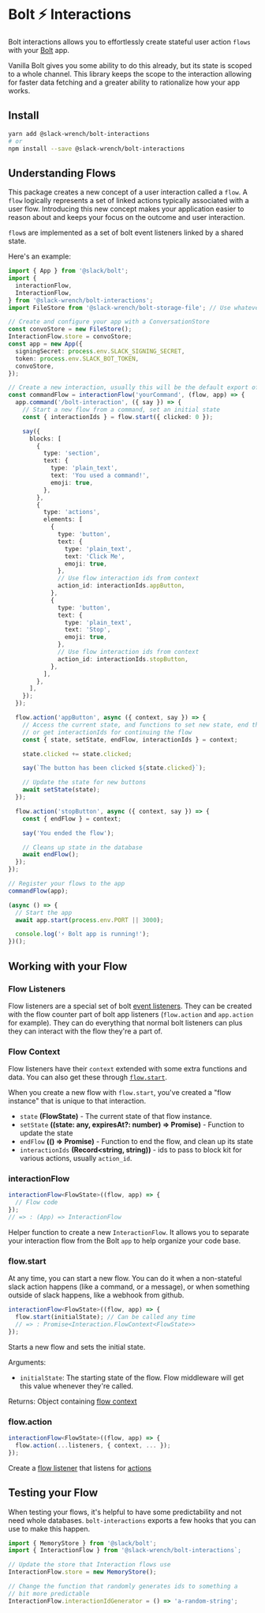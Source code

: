 # Bolt ⚡️ Interactions

Bolt interactions allows you to effortlessly create stateful user action `flows` with your [Bolt](https://github.com/slackapi/bolt) app.

Vanilla Bolt gives you some ability to do this already, but its state is scoped to a whole channel. This library keeps the scope to the interaction allowing for faster data fetching and a greater ability to rationalize how your app works.

## Install

```bash
yarn add @slack-wrench/bolt-interactions
# or
npm install --save @slack-wrench/bolt-interactions
```

## Understanding Flows

This package creates a new concept of a user interaction called a `flow`. A `flow` logically represents a set of linked actions typically associated with a user flow. Introducing this new concept makes your application easier to reason about and keeps your focus on the outcome and user interaction.

`flow`s are implemented as a set of bolt event listeners linked by a shared state.

Here's an example:

```typescript
import { App } from '@slack/bolt';
import {
  interactionFlow,
  InteractionFlow,
} from '@slack-wrench/bolt-interactions';
import FileStore from '@slack-wrench/bolt-storage-file'; // Use whatever ConversationStore you want

// Create and configure your app with a ConversationStore
const convoStore = new FileStore();
InteractionFlow.store = convoStore;
const app = new App({
  signingSecret: process.env.SLACK_SIGNING_SECRET,
  token: process.env.SLACK_BOT_TOKEN,
  convoStore,
});

// Create a new interaction, usually this will be the default export of its own file
const commandFlow = interactionFlow('yourCommand', (flow, app) => {
  app.command('/bolt-interaction', ({ say }) => {
    // Start a new flow from a command, set an initial state
    const { interactionIds } = flow.start({ clicked: 0 });

    say({
      blocks: [
        {
          type: 'section',
          text: {
            type: 'plain_text',
            text: 'You used a command!',
            emoji: true,
          },
        },
        {
          type: 'actions',
          elements: [
            {
              type: 'button',
              text: {
                type: 'plain_text',
                text: 'Click Me',
                emoji: true,
              },
              // Use flow interaction ids from context
              action_id: interactionIds.appButton,
            },
            {
              type: 'button',
              text: {
                type: 'plain_text',
                text: 'Stop',
                emoji: true,
              },
              // Use flow interaction ids from context
              action_id: interactionIds.stopButton,
            },
          ],
        },
      ],
    });
  });

  flow.action('appButton', async ({ context, say }) => {
    // Access the current state, and functions to set new state, end the flow,
    // or get interactionIds for continuing the flow
    const { state, setState, endFlow, interactionIds } = context;

    state.clicked += state.clicked;

    say(`The button has been clicked ${state.clicked}`);

    // Update the state for new buttons
    await setState(state);
  });

  flow.action('stopButton', async ({ context, say }) => {
    const { endFlow } = context;

    say('You ended the flow');

    // Cleans up state in the database
    await endFlow();
  });
});

// Register your flows to the app
commandFlow(app);

(async () => {
  // Start the app
  await app.start(process.env.PORT || 3000);

  console.log('⚡️ Bolt app is running!');
})();
```

## Working with your Flow

### Flow Listeners

Flow listeners are a special set of bolt [event listeners](https://github.com/slackapi/bolt#making-things-happen). They can be created with the flow counter part of bolt app listeners (`flow.action` and `app.action` for example). They can do everything that normal bolt listeners can plus they can interact with the flow they're a part of.

### Flow Context

Flow listeners have their `context` extended with some extra functions and data. You can also get these through [`flow.start`](#flow.start).

When you create a new flow with `flow.start`, you've created a "flow instance" that is unique to that interaction.

- `state` **(FlowState)** - The current state of that flow instance.
- `setState` **((state: any, expiresAt?: number) => Promise<unknown>)** - Function to update the state
- `endFlow` **(() => Promise<unknown>)** - Function to end the flow, and clean up its state
- `interactionIds` **(Record<string, string))** - ids to pass to block kit for various actions, usually `action_id`.

### interactionFlow

```typescript
interactionFlow<FlowState>((flow, app) => {
  // Flow code
});
// => : (App) => InteractionFlow
```

Helper function to create a new `InteractionFlow`. It allows you to separate your interaction flow from the Bolt `app` to help organize your code base.

### flow.start

At any time, you can start a new flow. You can do it when a non-stateful slack action happens (like a command, or a message), or when something outside of slack happens, like a webhook from github.

```typescript
interactionFlow<FlowState>((flow, app) => {
  flow.start(initialState); // Can be called any time
  // => : Promise<Interaction.FlowContext<FlowState>>
});
```

Starts a new flow and sets the initial state.

Arguments:

- `initialState`: The starting state of the flow. Flow middleware will get this value whenever they're called.

Returns:
Object containing [flow context](#flow-context)

### flow.action

```typescript
interactionFlow<FlowState>((flow, app) => {
  flow.action(...listeners, { context, ... });
});
```

Create a [flow listener](#flow-listener) that listens for [actions](https://slack.dev/bolt/concepts#action-listening)

## Testing your Flow

When testing your flows, it's helpful to have some predictability and not need whole databases. `bolt-interactions` exports a few hooks that you can use to make this happen.

```typescript
import { MemoryStore } from '@slack/bolt';
import { InteractionFlow } from '@slack-wrench/bolt-interactions`;

// Update the store that Interaction flows use
InteractionFlow.store = new MemoryStore();

// Change the function that randomly generates ids to something a
// bit more predictable
InteractionFlow.interactionIdGenerator = () => 'a-random-string';
```
